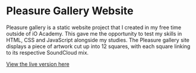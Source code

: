 # Pleasure Gallery Website

Pleasure gallery is a static website project that I created in my free time outside of iO Academy. This gave me the opportunity to test my skills in HTML, CSS and JavaScript alongside my studies. The Pleasure gallery site displays a piece of artwork cut up into 12 squares, with each square linking to its respective SoundCloud mix.

[View the live version here](https://pleasuregallery.net)
